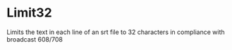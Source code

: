 # Limit32
Limits the text in each line of an srt file to 32 characters in compliance with broadcast 608/708
